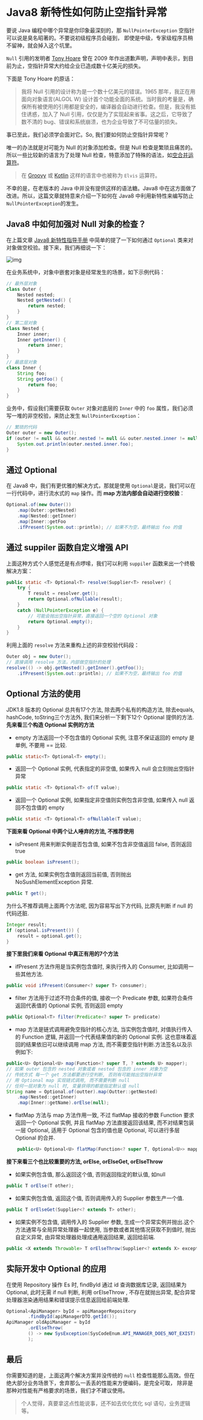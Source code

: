 # Java8 新特性如何防止空指针异常

要说 Java 编程中哪个异常是你印象最深刻的，那 `NullPointerException` 空指针可以说是臭名昭著的。不要说初级程序员会碰到， 即使是中级，专家级程序员稍不留神，就会掉入这个坑里。

`Null` 引用的发明者 [Tony Hoare](http://en.wikipedia.org/wiki/Tony_Hoare) 曾在 2009 年作出道歉声明，声明中表示，到目前为止，空指针异常大约给企业已造成数十亿美元的损失。

下面是 Tony Hoare 的原话：

> 我将 Null 引用的设计称为是一个数十亿美元的错误。1965 那年，我正在用面向对象语言(ALGOL W) 设计首个功能全面的系统。当时我的考量是，确保所有被使用的引用都是安全的，编译器会自动进行检查。但是，我没有抵住诱惑，加入了 Null 引用，仅仅是为了实现起来省事。这之后，它导致了数不清的 bug、错误和系统崩溃，也为企业导致了不可估量的损失。

事已至此，我们必须学会面对它。So, 我们要如何防止空指针异常呢？

唯一的办法就是对可能为 Null 的对象添加检查。但是 Null 检查是繁琐且痛苦的。所以一些比较新的语言为了处理 Null 检查，特意添加了特殊的语法，如[空合并运算符](http://en.wikipedia.org/wiki/Null_coalescing_operator)。

> 在 [Groovy](http://groovy-lang.org/operators.html#_elvis_operator) 或 [Kotlin](http://kotlinlang.org/docs/reference/null-safety.html) 这样的语言中也被称为 `Elvis` 运算符。

不幸的是，在老版本的 Java 中并没有提供这样的语法糖。Java8 中在这方面做了改进。所以，这篇文章就特意来介绍一下如何在 Java8 中利用新特性来编写防止 `NullPointerException`的发生。

## Java8 中如何加强对 Null 对象的检查？

在上篇文章 [Java8 新特性指导手册](https://www.exception.site/course/3/chapter/1) 中简单的提了一下如何通过 `Optional` 类来对对象做空校验。接下来，我们再细说一下：

![img](https://exception-image-bucket.oss-cn-hangzhou.aliyuncs.com/154838376789518)

在业务系统中，对象中嵌套对象是经常发生的场景，如下示例代码：

```java
// 最外层对象
class Outer {
    Nested nested;
    Nested getNested() {
        return nested;
    }
}
// 第二层对象
class Nested {
    Inner inner;
    Inner getInner() {
        return inner;
    }
}
// 最底层对象
class Inner {
    String foo;
    String getFoo() {
        return foo;
    }
}
```

业务中，假设我们需要获取 `Outer` 对象对底层的 `Inner` 中的 `foo` 属性，我们必须写一堆的非空校验，来防止发生 `NullPointerException`：

```java
// 繁琐的代码
Outer outer = new Outer();
if (outer != null && outer.nested != null && outer.nested.inner != null) {
    System.out.println(outer.nested.inner.foo);
}
```

## 通过 Optional

在 Java8 中，我们有更优雅的解决方式，那就是使用 `Optional`是说，我们可以在一行代码中，进行流水式的 `map` 操作。而 **map 方法内部会自动进行空校验**：

```java
Optional.of(new Outer())
    .map(Outer::getNested)
    .map(Nested::getInner)
    .map(Inner::getFoo
    .ifPresent(System.out::println); // 如果不为空，最终输出 foo 的值
```

## 通过 suppiler 函数自定义增强 API

上面这种方式个人感觉还是有点啰嗦，我们可以利用 `suppiler` 函数来出一个终极解决方案：

```java
public static <T> Optional<T> resolve(Supplier<T> resolver) {
    try {
        T result = resolver.get();
        return Optional.ofNullable(result);
    }
    catch (NullPointerException e) {
        // 可能会抛出空指针异常，直接返回一个空的 Optional 对象
        return Optional.empty();
    }
}
```

利用上面的 `resolve` 方法来重构上述的非空校验代码段：

```java
Outer obj = new Outer();
// 直接调用 resolve 方法，内部做空指针的处理
resolve(() -> obj.getNested().getInner().getFoo());
    .ifPresent(System.out::println); // 如果不为空，最终输出 foo 的值
```

## Optional 方法的使用

JDK1.8 版本的 Optional 总共有17个方法, 除去两个私有的构造方法, 除去equals, hashCode, toString三个方法外, 我们来分析一下剩下12个 Optional 提供的方法.
**先来看三个构造 Optional 实例的方法**

- empty 方法返回一个不包含值的 Optional 实例, 注意不保证返回的 empty 是单例, 不要用 == 比较.

```java
public static<T> Optional<T> empty();
```

- 返回一个 Optional 实例, 代表指定的非空值, 如果传入 null 会立刻抛出空指针异常

```java
public static <T> Optional<T> of(T value);
```

- 返回一个 Optional 实例, 如果指定非空值则实例包含非空值, 如果传入 null 返回不包含值的 empty

```java
public static <T> Optional<T> ofNullable(T value);
```

**下面来看 Optional 中两个让人唾弃的方法, 不推荐使用**

- isPresent 用来判断实例是否包含值, 如果不包含非空值返回 false, 否则返回 true

```java
public boolean isPresent();
```

- get 方法, 如果实例包含值则返回当前值, 否则抛出 NoSushElementException 异常.

```java
public T get();
```

为什么不推荐调用上面两个方法呢, 因为容易写出下方代码, 比原先判断 if null 的代码还脏.

```java
Integer result;
if (optional.isPresent()) {
    result = optional.get();
}
```

**接下里我们来看 Optional 中真正有用的7个方法**

- ifPresent 方法作用是当实例包含值时, 来执行传入的 Consumer, 比如调用一些其他方法.

```java
public void ifPresent(Consumer<? super T> consumer);
```

- filter 方法用于过滤不符合条件的值, 接收一个 Predicate 参数, 如果符合条件返回代表值的 Optional 实例, 否则返回 empty

```java
public Optional<T> filter(Predicate<? super T> predicate)
```

- map 方法是链式调用避免空指针的核心方法, 当实例包含值时, 对值执行传入的 Function 逻辑, 并返回一个代表结果值的新的 Optional 实例. 这也意味着返回的结果依旧可以继续调用 map 方法, 而不需要空指针判断.方法签名以及示例如下:

```java
public<U> Optional<U> map(Function<? super T, ? extends U> mapper);
// 如果 outer 包含的 nested 对象或者 nested 包含的 inner 对象为空
// 传统方式 每一个 get 方法都要进行空判断, 否则有可能抛出空指针异常
// 用 Optional map 实现链式调用, 而不需要判断 null
// 任何一层对象为 null 时, 变量获得的都是指定默认值 null
String name = Optional.of(outter).map(Outter::getNested)
    .map(Nested::getInner)
    .map(Inner::getName).orElse(null);
```

- flatMap 方法与 map 方法作用一致, 不过 flatMap 接收的参数 Function 要求返回一个 Optional 实例, 并且 flatMap 方法直接返回该结果, 而不对结果包装一层 Optional, 适用于 Optional 包含的值也是 Optional, 可以进行多层 Optional 的合并.

```java
	public<U> Optional<U> flatMap(Function<? super T, Optional<U>> mapper);
```

**接下来看三个也比较重要的方法, orElse, orElseGet, orElseThrow**

- 如果实例包含值, 那么返回这个值, 否则返回指定的默认值, 如null

```java
public T orElse(T other);
```

- 如果实例包含值, 返回这个值, 否则调用传入的 Supplier 参数生产一个值.

```java
public T orElseGet(Supplier<? extends T> other);
```

- 如果实例不包含值, 调用传入的 Supplier 参数, 生成一个异常实例并抛出.这个方法通常与全局异常处理器一起使用, 当参数或者其他情况获取不到值时, 抛出自定义异常, 由异常处理器处理成通用返回结果, 返回给前端.

```java
public <X extends Throwable> T orElseThrow(Supplier<? extends X> exceptionSupplier);
```

## 实际开发中 Optional 的应用

在使用 Repository 操作 Es 时, findById 通过 id 查询数据库记录, 返回结果为 Optional, 此时无需 if null 判断, 利用 orElseThrow , 不存在就抛出异常, 配合异常处理器渲染通用结果和错误提示信息返回给前端处理.

```java
Optional<ApiManager> byId = apiManagerRepository
		.findById(apiManagerDTO.getId());
ApiManager oldApiManager = byId
		.orElseThrow(
		() -> new SysException(SysCodeEnum.API_MANAGER_DOES_NOT_EXIST)
		);
```

## 最后

你需要知道的是，上面这两个解决方案并没传统的 `null` 检查性能那么高效。但在绝大部分业务场景下，舍弃那么一丢丢的性能来方便编码，是完全可取， 除非是那种对性能有严格要求的场景，我们才不建议使用。

> 个人觉得，真要拿这点性能说事，还不如去优化优化 sql 语句，业务逻辑等。

